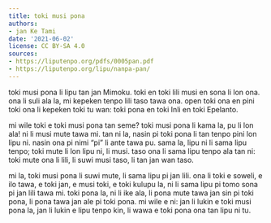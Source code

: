 ```yaml
---
title: toki musi pona
authors:
- jan Ke Tami
date: '2021-06-02'
license: CC BY-SA 4.0
sources:
- https://liputenpo.org/pdfs/0005pan.pdf
- https://liputenpo.org/lipu/nanpa-pan/
---
```


toki musi pona li lipu tan jan Mimoku. toki en toki lili musi en sona li lon ona. ona li suli ala la, mi kepeken tenpo lili taso tawa ona. open toki ona en pini toki ona li kepeken toki tu wan: toki pona en toki Inli en toki Epelanto.

mi wile toki e toki musi pona tan seme? toki musi pona li kama la, pu li lon ala! ni li musi mute tawa mi. tan ni la, nasin pi toki pona li tan tenpo pini lon lipu ni. nasin ona pi nimi “pi” li ante tawa pu. sama la, lipu ni li sama lipu tenpo; toki mute li lon lipu ni, li musi. taso ona li sama lipu tenpo ala tan ni: toki mute ona li lili, li suwi musi taso, li tan jan wan taso.

mi la, toki musi pona li suwi mute, li sama lipu pi jan lili. ona li toki e soweli, e ilo tawa, e toki jan, e musi toki, e toki kulupu la, ni li sama lipu pi tomo sona pi jan lili tawa mi. toki pona la, ni li ike ala, li pona mute tawa jan sin pi toki pona, li pona tawa jan ale pi toki pona. mi wile e ni: jan li lukin e toki musi pona la, jan li lukin e lipu tenpo kin, li wawa e toki pona ona tan lipu ni tu.